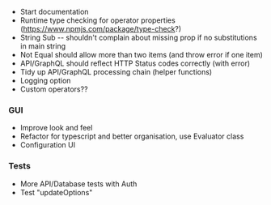 - Start documentation
- Runtime type checking for operator properties (https://www.npmjs.com/package/type-check?)
- String Sub -- shouldn't complain about missing prop if no substitutions in main string
- Not Equal should allow more than two items (and throw error if one item)
- API/GraphQL should reflect HTTP Status codes correctly (with error)
- Tidy up API/GraphQL processing chain (helper functions)
- Logging option
- Custom operators??

### GUI

- Improve look and feel
- Refactor for typescript and better organisation, use Evaluator class
- Configuration UI

### Tests

- More API/Database tests with Auth
- Test "updateOptions"
